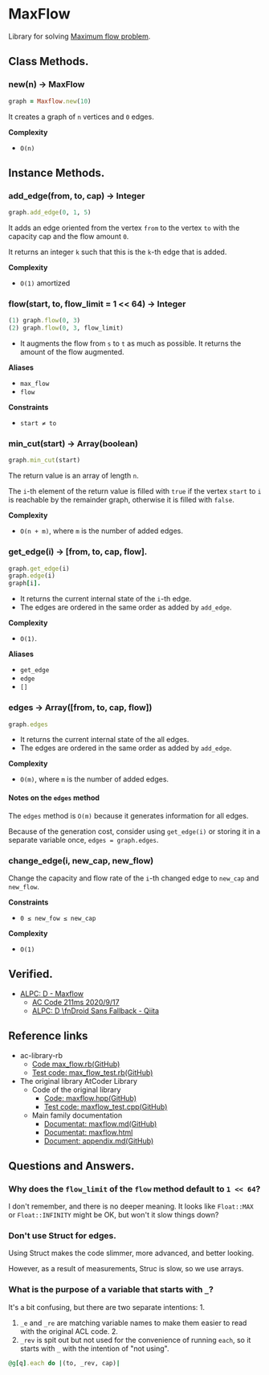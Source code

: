 # MaxFlow

Library for solving [Maximum flow problem](https://en.wikipedia.org/wiki/Maximum_flow_problem).


## Class Methods.

### new(n) -> MaxFlow

```ruby
graph = Maxflow.new(10)
```

It creates a graph of `n` vertices and `0` edges.

**Complexity**

- `O(n)`

## Instance Methods.

### add_edge(from, to, cap) -> Integer

```ruby
graph.add_edge(0, 1, 5)
```

It adds an edge oriented from the vertex `from` to the vertex `to` with the capacity cap and the flow amount `0`.

It returns an integer `k` such that this is the `k`-th edge that is added.

**Complexity**

- `O(1)` amortized




### flow(start, to, flow_limit = 1 << 64) -> Integer

```ruby
(1) graph.flow(0, 3)
(2) graph.flow(0, 3, flow_limit)
```

- It augments the flow from `s` to `t` as much as possible. It returns the amount of the flow augmented.

**Aliases**

- `max_flow`
- `flow`

**Constraints**

- `start ≠ to`

### min_cut(start) -> Array(boolean)

```ruby
graph.min_cut(start)
```

The return value is an array of length `n`.

The `i`-th element of the return value is filled with `true` if the vertex `start` to `i` is reachable by the remainder graph, otherwise it is filled with `false`.

**Complexity**

- `O(n + m)`, where `m` is the number of added edges.

### get_edge(i) -> [from, to, cap, flow].

```ruby
graph.get_edge(i)
graph.edge(i)
graph[i].
```

- It returns the current internal state of the `i`-th edge.
- The edges are ordered in the same order as added by `add_edge`.

**Complexity**

- `O(1)`.

**Aliases**

- `get_edge`
- `edge`
- `[]`

### edges -> Array([from, to, cap, flow])

```ruby
graph.edges
```

- It returns the current internal state of the all edges.
- The edges are ordered in the same order as added by `add_edge`.

**Complexity**

- `O(m)`, where `m` is the number of added edges.

#### Notes on the `edges` method

The `edges` method is `O(m)` because it generates information for all edges.

Because of the generation cost, consider using `get_edge(i)` or storing it in a separate variable once, `edges = graph.edges`.

### change_edge(i, new_cap, new_flow)

Change the capacity and flow rate of the `i`-th changed edge to `new_cap` and `new_flow`.

**Constraints**

- `0 ≤ new_fow ≤ new_cap`

**Complexity**

- `O(1)`

## Verified.

- [ALPC: D \- Maxflow](https://atcoder.jp/contests/practice2/tasks/practice2_d)
  - [AC Code 211ms 2020/9/17](https://atcoder.jp/contests/practice2/submissions/16789801)
  - [ALPC: D \fnDroid Sans Fallback - Qiita](https://qiita.com/magurofly/items/bfaf6724418bfde86bd0)

## Reference links

- ac-library-rb
  - [Code max_flow.rb(GitHub)](https://github.com/universato/ac-library-rb/blob/master/lib/max_flow.rb)
  - [Test code: max_flow_test.rb(GitHub)](https://github.com/universato/ac-library-rb/blob/master/test/max_flow_test.rb)
- The original library AtCoder Library
  - Code of the original library
    - [Code: maxflow.hpp(GitHub)](https://github.com/atcoder/ac-library/blob/master/atcoder/maxflow.hpp)
    - [Test code: maxflow_test.cpp(GitHub)](https://github.com/atcoder/ac-library/blob/master/test/unittest/maxflow_test.cpp)
  - Main family documentation
    - [Documentat: maxflow.md(GitHub)](https://github.com/atcoder/ac-library/blob/master/document_en/maxflow.md)
    - [Documentat: maxflow.html](https://atcoder.github.io/ac-library/document_en/maxflow.html)
    - [Document: appendix.md(GitHub)](https://github.com/atcoder/ac-library/blob/master/document_en/appendix.md)

## Questions and Answers.

### Why does the `flow_limit` of the `flow` method default to `1 << 64`?

I don't remember, and there is no deeper meaning.
It looks like `Float::MAX` or `Float::INFINITY` might be OK, but won't it slow things down?

### Don't use Struct for edges.

Using Struct makes the code slimmer, more advanced, and better looking.

However, as a result of measurements, Struc is slow, so we use arrays.

### What is the purpose of a variable that starts with `_`?

It's a bit confusing, but there are two separate intentions: 1.

1. `_e` and `_re` are matching variable names to make them easier to read with the original ACL code. 2.
2. `_rev` is spit out but not used for the convenience of running `each`, so it starts with `_` with the intention of "not using".

````ruby
@g[q].each do |(to, _rev, cap)|
````
